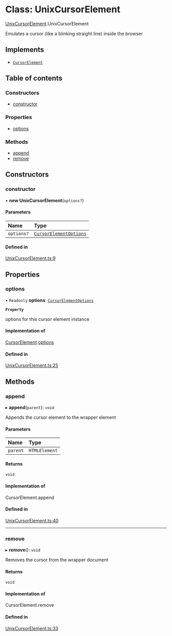 # Class: UnixCursorElement

[UnixCursorElement](../wiki/UnixCursorElement).UnixCursorElement

Emulates a cursor (like a blinking straight line) inside the browser

## Implements

- [`CursorElement`](../wiki/types.CursorElement.CursorElement)

## Table of contents

### Constructors

- [constructor](../wiki/UnixCursorElement.UnixCursorElement#constructor)

### Properties

- [options](../wiki/UnixCursorElement.UnixCursorElement#options)

### Methods

- [append](../wiki/UnixCursorElement.UnixCursorElement#append)
- [remove](../wiki/UnixCursorElement.UnixCursorElement#remove)

## Constructors

### constructor

• **new UnixCursorElement**(`options?`)

#### Parameters

| Name | Type |
| :------ | :------ |
| `options?` | [`CursorElementOptions`](../wiki/types.CursorElementOptions.CursorElementOptions) |

#### Defined in

[UnixCursorElement.ts:9](https://github.com/LucEnden/unix-terminal-emulator/blob/8f4f902/src/UnixCursorElement.ts#L9)

## Properties

### options

• `Readonly` **options**: [`CursorElementOptions`](../wiki/types.CursorElementOptions.CursorElementOptions)

**`Property`**

options for this cursor element instance

#### Implementation of

[CursorElement](../wiki/types.CursorElement.CursorElement).[options](../wiki/types.CursorElement.CursorElement#options)

#### Defined in

[UnixCursorElement.ts:25](https://github.com/LucEnden/unix-terminal-emulator/blob/8f4f902/src/UnixCursorElement.ts#L25)

## Methods

### append

▸ **append**(`parent`): `void`

Appends the cursor element to the wrapper element

#### Parameters

| Name | Type |
| :------ | :------ |
| `parent` | `HTMLElement` |

#### Returns

`void`

#### Implementation of

CursorElement.append

#### Defined in

[UnixCursorElement.ts:40](https://github.com/LucEnden/unix-terminal-emulator/blob/8f4f902/src/UnixCursorElement.ts#L40)

___

### remove

▸ **remove**(): `void`

Removes the cursor from the wrapper document

#### Returns

`void`

#### Implementation of

CursorElement.remove

#### Defined in

[UnixCursorElement.ts:33](https://github.com/LucEnden/unix-terminal-emulator/blob/8f4f902/src/UnixCursorElement.ts#L33)
